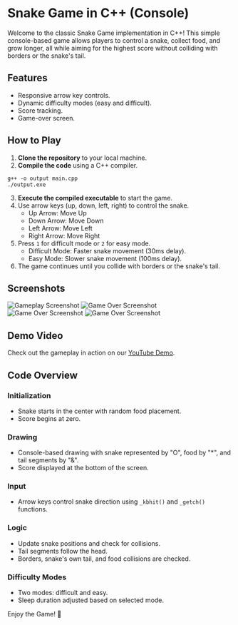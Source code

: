 # Snake Game in C++ (Console)

Welcome to the classic Snake Game implementation in C++! This simple console-based game allows players to control a snake, collect food, and grow longer, all while aiming for the highest score without colliding with borders or the snake's tail.

## Features

- Responsive arrow key controls.
- Dynamic difficulty modes (easy and difficult).
- Score tracking.
- Game-over screen.

## How to Play

1. **Clone the repository** to your local machine.
2. **Compile the code** using a C++ compiler.
```
g++ -o output main.cpp
./output.exe
```

3. **Execute the compiled executable** to start the game.
4. Use arrow keys (up, down, left, right) to control the snake.
    - Up Arrow: Move Up
    - Down Arrow: Move Down
    - Left Arrow: Move Left
    - Right Arrow: Move Right
5. Press `1` for difficult mode or `2` for easy mode.
   - Difficult Mode: Faster snake movement (30ms delay).
   - Easy Mode: Slower snake movement (100ms delay).
6. The game continues until you collide with borders or the snake's tail.

## Screenshots

![Gameplay Screenshot](snakeDemo.jpeg)
![Game Over Screenshot](snakeDemo2.jpeg)
![Game Over Screenshot](snakeDemo3.jpeg)
![Game Over Screenshot](snakeDemo4.jpeg)

## Demo Video

Check out the gameplay in action on our [YouTube Demo](https://youtu.be/0yA8jrbZhTM).

## Code Overview

### Initialization

- Snake starts in the center with random food placement.
- Score begins at zero.

### Drawing

- Console-based drawing with snake represented by "O", food by "*", and tail segments by "&".
- Score displayed at the bottom of the screen.

### Input

- Arrow keys control snake direction using `_kbhit()` and `_getch()` functions.

### Logic

- Update snake positions and check for collisions.
- Tail segments follow the head.
- Borders, snake's own tail, and food collisions are checked.

### Difficulty Modes

- Two modes: difficult and easy.
- Sleep duration adjusted based on selected mode.

Enjoy the Game! 🐍

